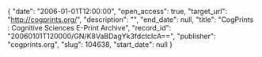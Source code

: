 {
  "date": "2006-01-01T12:00:00", 
  "open_access": true, 
  "target_url": "http://cogprints.org/", 
  "description": "", 
  "end_date": null, 
  "title": "CogPrints : Cognitive Sciences E-Print Archive", 
  "record_id": "20060101T120000/GN/K8VaBDagYk3fdctcIcA==", 
  "publisher": "cogprints.org", 
  "slug": 104638, 
  "start_date": null
}

